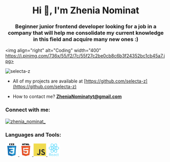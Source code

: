 <h1 align="center">Hi 👋, I'm Zhenia Nominat</h1>
<h3 align="center">Beginner junior frontend developer looking for a job in a company that will help me consolidate my current knowledge in this field and acquire many new ones :)</h3>

<img align="right" alt="Coding" width="400" https://i.pinimg.com/736x/55/f2/7c/55f27c2be0cb8c6b3f24352bc1cb45a7.jpg>

<p align="left"> <img src="https://komarev.com/ghpvc/?username=selecta-z&label=Profile%20views&color=0e75b6&style=flat" alt="selecta-z" /> </p>

- All of my projects are available at [https://github.com/selecta-z](https://github.com/selecta-z)

- How to contact me? **ZheniaNominatyt@gmail.com**

<h3 align="left">Connect with me:</h3>
<p align="left">
<a href="https://instagram.com/zhenia_nominat_" target="blank"><img align="center" src="https://raw.githubusercontent.com/rahuldkjain/github-profile-readme-generator/master/src/images/icons/Social/instagram.svg" alt="zhenia_nominat_" height="30" width="40" /></a>
</p>

<h3 align="left">Languages and Tools:</h3>
<p align="left"> <a href="https://www.w3schools.com/css/" target="_blank" rel="noreferrer"> <img src="https://raw.githubusercontent.com/devicons/devicon/master/icons/css3/css3-original-wordmark.svg" alt="css3" width="40" height="40"/> </a> <a href="https://www.w3.org/html/" target="_blank" rel="noreferrer"> <img src="https://raw.githubusercontent.com/devicons/devicon/master/icons/html5/html5-original-wordmark.svg" alt="html5" width="40" height="40"/> </a> <a href="https://developer.mozilla.org/en-US/docs/Web/JavaScript" target="_blank" rel="noreferrer"> <img src="https://raw.githubusercontent.com/devicons/devicon/master/icons/javascript/javascript-original.svg" alt="javascript" width="40" height="40"/> </a> <a href="https://reactjs.org/" target="_blank" rel="noreferrer"> <img src="https://raw.githubusercontent.com/devicons/devicon/master/icons/react/react-original-wordmark.svg" alt="react" width="40" height="40"/> </a> </p>
